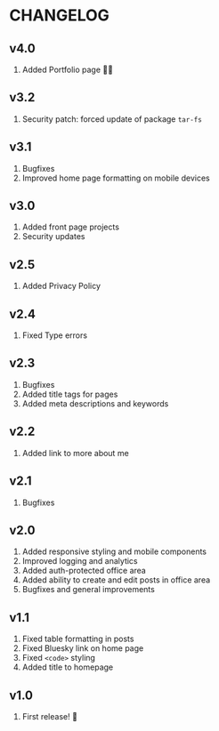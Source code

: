# CHANGELOG

## v4.0

1. Added Portfolio page :raised_hands::tada:

## v3.2

1. Security patch: forced update of package `tar-fs`

## v3.1

1. Bugfixes
1. Improved home page formatting on mobile devices

## v3.0

1. Added front page projects
1. Security updates

## v2.5

1. Added Privacy Policy

## v2.4

1. Fixed Type errors

## v2.3

1. Bugfixes
1. Added title tags for pages
1. Added meta descriptions and keywords

## v2.2

1. Added link to more about me

## v2.1

1. Bugfixes

## v2.0

1. Added responsive styling and mobile components
1. Improved logging and analytics
1. Added auth-protected office area
1. Added ability to create and edit posts in office area
1. Bugfixes and general improvements

## v1.1

1. Fixed table formatting in posts
1. Fixed Bluesky link on home page
1. Fixed `<code>` styling
1. Added title to homepage

## v1.0

1. First release! :tada:
